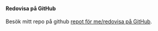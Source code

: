 #### Redovisa på GitHub

Besök mitt repo på github [repot för me/redovisa på GitHub](https://github.com/wassen1/dbwebb-design--report).
